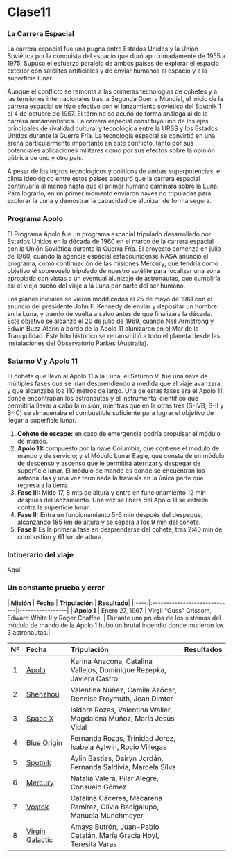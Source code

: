# Clase11

### La Carrera Espacial
La carrera espacial fue una pugna entre Estados Unidos y la Unión Soviética por la conquista del espacio que duró aproximadamente de 1955 a 1975. Supuso el esfuerzo paralelo de ambos países de explorar el espacio exterior con satélites artificiales y de enviar humanos al espacio y a la superficie lunar.

Aunque el conflicto se remonta a las primeras tecnologías de cohetes y a las tensiones internacionales tras la Segunda Guerra Mundial, el inicio de la carrera espacial se hizo efectivo con el lanzamiento soviético del Sputnik 1 el 4 de octubre de 1957. El término se acuñó de forma análoga al de la carrera armamentística. La carrera espacial constituyó uno de los ejes principales de rivalidad cultural y tecnológica entre la URSS y los Estados Unidos durante la Guerra Fría. La tecnología espacial se convirtió en una arena particularmente importante en este conflicto, tanto por sus potenciales aplicaciones militares como por sus efectos sobre la opinión pública de uno y otro país.

A pesar de los logros tecnológicos y políticos de ambas superpotencias, el clima ideológico entre estos países aseguró que la carrera espacial continuaría al menos hasta que el primer humano caminara sobre la Luna. Para lograrlo, en un primer momento enviaron naves no tripuladas para explorar la Luna y demostrar la capacidad de alunizar de forma segura.

### Programa Apolo
El Programa Apolo fue un programa espacial tripulado desarrollado por Estados Unidos en la década de 1960 en el marco de la carrera espacial con la Unión Soviética durante la Guerra Fría. El proyecto comenzó en julio de 1960, cuando la agencia espacial estadounidense NASA anunció el programa, como continuación de las misiones Mercury, que tendría como objetivo el sobrevuelo tripulado de nuestro satélite para localizar una zona apropiada con vistas a un eventual alunizaje de astronautas, que cumpliría así el viejo sueño del viaje a la Luna por parte del ser humano. 

Los planes iniciales se vieron modificados el 25 de mayo de 1961 con el anuncio del presidente John F. Kennedy de enviar y depositar un hombre en la Luna, y traerlo de vuelta a salvo antes de que finalizara la década. Este objetivo se alcanzó el 20 de julio de 1969, cuando Neil Armstrong y Edwin Buzz Aldrin a bordo de la Apolo 11 alunizaron en el Mar de la Tranquilidad. Este hito histórico se retransmitió a todo el planeta desde las instalaciones del Observatorio Parkes (Australia).

### Saturno V y Apolo 11
El cohete que llevó al Apolo 11 a la Luna, el Saturno V, fue una nave de múltiples fases que se irían desprendiendo a medida que el viaje avanzara, y que alcanzaba los 110 metros de largo. Una de estas fases era el Apolo 11, donde encontraban los astronautas y el instrumental científico que permitiría llevar a cabo la misión, mientras que en la otras tres (S-IVB, S-II y S-IC) se almacenaba el combustible suficiente para lograr el objetivo de llegar a superficie lunar.

1. **Cohete de escape:** en caso de emergencia podría propulsar el módulo de mando.
2. **Apolo 11:** compuesto por la nave Columbia, que contiene el módulo de mando y de servicio; y el Módulo Lunar Eagle, que consta de un módulo de descenso y ascenso que le permitirá aterrizar y despegar de superficie lunar. El módulo de mando es donde se encuentran los astronautas y una vez terminada la travesía en la única parte que regresa a la tierra.
3. **Fase III:** Mide 17, 8 mts de altura y entra en funcionamiento 12 min después del lanzamiento. Una vez se libera del Apolo 11 se estrella contra la superficie lunar.
4. **Fase II:** Entra en funcionamiento 5-6 min después del despegue, alcanzando 185 km de altura y se separa a los 9 min del cohete. 
5. **Fase I:** Es la primera fase en desprenderse del cohete, tras 2:40 min de combustión y 61 km de altura.

### Intinerario del viaje
Aquí

### Un constante prueba y error
| **Misión** | **Fecha** | **Tripulación** | **Resultado**|
|:----:|:-----------------------------|:-----------------|
| **Apolo 1** | Enero 27, 1967 | Virgil “Guss” Grissom, Edward White II y Roger Chaffee.  | Durante una prueba de los sistemas del módulo de mando de la Apolo 1 hubo un brutal incendio donde murieron los 3 astronautas.|

| Nº | Fecha | Tripulación | Resultados |
|:----:|:--------|:-----------------|:-----------------------------|
| 1 | [Apolo](https://github.com/Programa-Apolo) | Karina Anacona, Catalina Vallejos, Dominique Rezepka, Javiera Castro |
| 2 | [Shenzhou](https://github.com/Programa-Shenzhou) | Valentina Núñez, Camila Azócar, Dennise Freymuth, Jean Dimter |
| 3 | [Space X](https://github.com/Space-X-Elon-Musk) | Isidora Rozas, Valentina Waller, Magdalena Muñoz, María Jesús Vidal |
| 4 | [Blue Origin]( https://github.com/Blue-Jeff-Bezos) | Fernanda Rozas, Trinidad Jerez, Isabela Aylwin, Rocío Villegas |
| 5 | [Sputnik](https://github.com/SateliteSputnik) | Aylin Bastías, Dairyn Jordán, Fernanda Saldivia, Marcela Silva |
| 6 | [Mercury](https://github.com/ProyectoMercury) | Natalia Valera, Pilar Alegre, Consuelo Gómez |
| 7 | [Vostok](https://github.com/ProgramaVostok) | Catalina Cáceres, Macarena Ramírez, Olivia Bacigalupo, Manuela Munchmeyer |
| 8 | [Virgin Galactic](https://github.com/Programa-Virgin-Galactic) | Amaya Butrón, Juan-Pablo Catalán, María Gracia Hoyl, Teresita Varas | 



